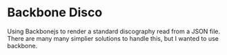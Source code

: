 Backbone Disco
===================

Using Backbonejs to render a standard discography read from a JSON file. There are many many simplier solutions to handle this, but I wanted to use backbone. 